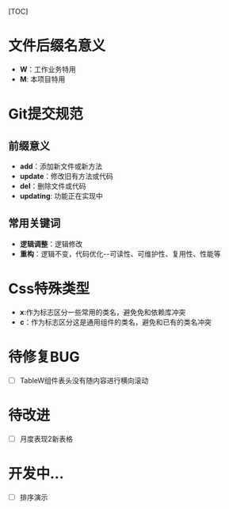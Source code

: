 [TOC]

# 文件后缀名意义
- **W**：工作业务特用
- **M**: 本项目特用

# Git提交规范
## 前缀意义
- **add**：添加新文件或新方法
- **update**：修改旧有方法或代码
- **del**：删除文件或代码
- **updating**: 功能正在实现中

## 常用关键词
- **逻辑调整**：逻辑修改
- **重构**：逻辑不变，代码优化--可读性、可维护性、复用性、性能等

# Css特殊类型
- **x**:作为标志区分一些常用的类名，避免免和依赖库冲突
- **c**：作为标志区分这是通用组件的类名，避免和已有的类名冲突

# 待修复BUG
- [ ] TableW组件表头没有随内容进行横向滚动

# 待改进
- [ ] 月度表现2新表格

# 开发中...
- [ ] 排序演示

